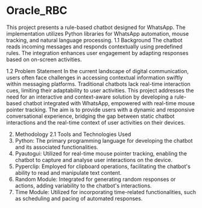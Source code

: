 # Oracle_RBC
This project presents a rule-based chatbot designed for WhatsApp. The implementation utilizes Python libraries for WhatsApp automation, mouse tracking, and natural language processing.
1.1 Background
The chatbot reads incoming messages and responds contextually using predefined rules. The integration enhances user engagement by adapting responses based on on-screen activities.

1.2 Problem Statement
In the current landscape of digital communication, users often face challenges in accessing contextual information swiftly within messaging platforms. Traditional chatbots lack real-time interaction cues, limiting their adaptability to user activities. This project addresses the need for an interactive and context-aware solution by developing a rule-based chatbot integrated with WhatsApp, empowered with real-time mouse pointer tracking. The aim is to provide users with a dynamic and responsive conversational experience, bridging the gap between static chatbot interactions and the real-time context of user activities on their devices.

2. Methodology
2.1 Tools and Technologies Used
1. Python: The primary programming language for developing the chatbot and its associated functionalities.
2. Pyautogui: Utilized for real-time mouse pointer tracking, enabling the chatbot to capture and analyse user interactions on the device.
3. Pyperclip: Employed for clipboard operations, facilitating the chatbot's ability to read and manipulate text content.
4. Random Module: Integrated for generating random responses or actions, adding variability to the chatbot's interactions.
5. Time Module: Utilized for incorporating time-related functionalities, such as scheduling and pacing of automated responses.
